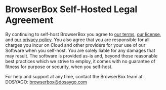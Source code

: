 # BrowserBox Self-Hosted Legal Agreement

By continuing to self-host BrowserBox you agree to [our terms](https://dosaygo.com/terms.txt), [our license](https://github.com/BrowserBox/BrowserBox/blob/main/LICENSE.md), and [our privacy policy](https://dosaygo.com/privacy.txt). You also agree that you are responsible for all charges you incur on Cloud and other providers for your use of our Software when you self-host. You are solely liable for any damages that may result. The software is provided as-is and, beyond those reasonable best practices which we strive to employ, it comes with no guarantee of fitness for purpose or security, when you self-host.

For help and support at any time, contact the BrowserBox team at DOSYAGO: browserbox@dosaygo.com

